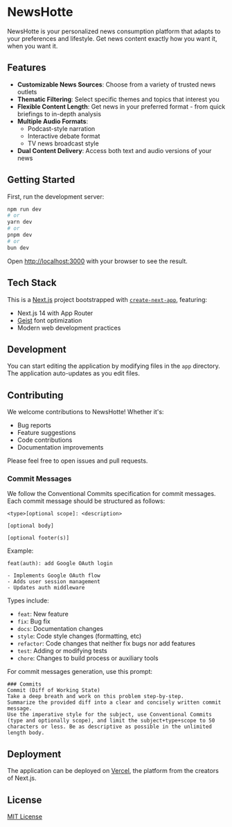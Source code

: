 # NewsHotte

NewsHotte is your personalized news consumption platform that adapts to your preferences and lifestyle. Get news content exactly how you want it, when you want it.

## Features

- **Customizable News Sources**: Choose from a variety of trusted news outlets
- **Thematic Filtering**: Select specific themes and topics that interest you
- **Flexible Content Length**: Get news in your preferred format - from quick briefings to in-depth analysis
- **Multiple Audio Formats**:
  - Podcast-style narration
  - Interactive debate format
  - TV news broadcast style
- **Dual Content Delivery**: Access both text and audio versions of your news

## Getting Started

First, run the development server:

```bash
npm run dev
# or
yarn dev
# or
pnpm dev
# or
bun dev
```

Open [http://localhost:3000](http://localhost:3000) with your browser to see the result.

## Tech Stack

This is a [Next.js](https://nextjs.org) project bootstrapped with [`create-next-app`](https://nextjs.org/docs/app/api-reference/cli/create-next-app), featuring:
- Next.js 14 with App Router
- [Geist](https://vercel.com/font) font optimization
- Modern web development practices

## Development

You can start editing the application by modifying files in the `app` directory. The application auto-updates as you edit files.

## Contributing

We welcome contributions to NewsHotte! Whether it's:
- Bug reports
- Feature suggestions
- Code contributions
- Documentation improvements

Please feel free to open issues and pull requests.

### Commit Messages

We follow the Conventional Commits specification for commit messages. Each commit message should be structured as follows:

```
<type>[optional scope]: <description>

[optional body]

[optional footer(s)]
```

Example:
```
feat(auth): add Google OAuth login

- Implements Google OAuth flow
- Adds user session management
- Updates auth middleware
```

Types include:
- `feat`: New feature
- `fix`: Bug fix
- `docs`: Documentation changes
- `style`: Code style changes (formatting, etc)
- `refactor`: Code changes that neither fix bugs nor add features
- `test`: Adding or modifying tests
- `chore`: Changes to build process or auxiliary tools

For commit messages generation, use this prompt:
```
### Commits
Commit (Diff of Working State)
Take a deep breath and work on this problem step-by-step.
Summarize the provided diff into a clear and concisely written commit message.
Use the imperative style for the subject, use Conventional Commits (type and optionally scope), and limit the subject+type+scope to 50 characters or less. Be as descriptive as possible in the unlimited length body.
```

## Deployment

The application can be deployed on [Vercel](https://vercel.com/new?utm_medium=default-template&filter=next.js&utm_source=create-next-app&utm_campaign=create-next-app-readme), the platform from the creators of Next.js.

## License

[MIT License](LICENSE)

